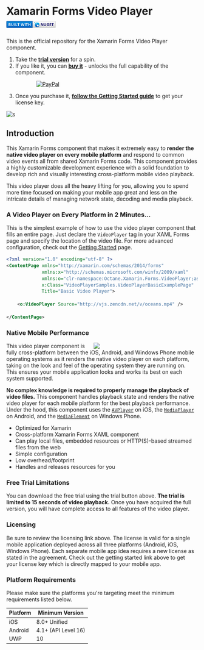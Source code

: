 # Xamarin Forms Video Player [![](https://raw.githubusercontent.com/pixel-cookers/built-with-badges/master/nuget/nuget-long.png)](http://www.nuget.org/packages/Octane.Xam.VideoPlayer)

This is the official repository for the Xamarin Forms Video Player component.

1. Take the **[trial version](http://www.nuget.org/packages/Octane.Xam.VideoPlayer)** for a spin.
2. If you like it, you can **[buy it](https://www.paypal.com/cgi-bin/webscr?cmd=_s-xclick&hosted_button_id=55AMG5AW5ENEY)** - unlocks the full capability of the component.

&nbsp;&nbsp;&nbsp;&nbsp;&nbsp;&nbsp;&nbsp;&nbsp;&nbsp;&nbsp;&nbsp;&nbsp;&nbsp;&nbsp;&nbsp;&nbsp;&nbsp;&nbsp;&nbsp;
[![PayPal](https://raw.githubusercontent.com/adamfisher/Xamarin.Forms.VideoPlayer/master/paypal_btn.png)](https://www.paypal.com/cgi-bin/webscr?cmd=_s-xclick&hosted_button_id=55AMG5AW5ENEY)

3. Once you purchase it, **[follow the Getting Started guide](https://github.com/adamfisher/Xamarin.Forms.VideoPlayer/blob/master/GettingStarted.md)** to get your license key.

![s](https://github.com/adamfisher/Xamarin.Forms.VideoPlayer/blob/master/screenshots/screenshot1.png?raw=true)

## Introduction

This Xamarin Forms component that makes it extremely easy to **render the native video player on every mobile platform** and respond to common video events all from shared Xamarin Forms code. This component provides a highly customizable development experience with a solid foundation to develop rich and visually interesting cross-platform mobile video playback.

This video player does all the heavy lifting for you, allowing you to spend more time focused on making your mobile app great and less on the intricate details of managing network state, decoding and media playback.

### A Video Player on Every Platform in 2 Minutes...

This is the simplest example of how to use the video player component that fills an entire page. Just declare the `VideoPlayer` tag in your XAML Forms page and specify the location of the video file. For more advanced configuration, check out the [Getting Started](GettingStarted.md) page.

```XML
<?xml version="1.0" encoding="utf-8" ?>
<ContentPage xmlns="http://xamarin.com/schemas/2014/forms"
             xmlns:x="http://schemas.microsoft.com/winfx/2009/xaml"
             xmlns:o="clr-namespace:Octane.Xamarin.Forms.VideoPlayer;assembly=Octane.Xamarin.Forms.VideoPlayer"
             x:Class="VideoPlayerSamples.VideoPlayerBasicExamplePage"
             Title="Basic Video Player">

    <o:VideoPlayer Source="http://vjs.zencdn.net/v/oceans.mp4" />

</ContentPage>
```

### Native Mobile Performance

<img src="http://i.giphy.com/26tP7ug0D3lG9Sn16.gif" width="274" style="float:right;margin-left:1em;" />

This video player component is fully cross-platform between the iOS, Android, and Windows Phone mobile operating systems as it renders the native video player on each platform, taking on the look and feel of the operating system they are running on. This ensures your mobile application looks and works its best on each system supported.

**No complex knowledge is required to properly manage the playback of video files.** This component handles playback state and renders the native video player for each mobile platform for the best playback performance. Under the hood, this component uses the <a href="https://developer.apple.com/library/ios/documentation/AVFoundation/Reference/AVPlayer_Class" target="_blank">`AVPlayer`</a> on iOS, the <a href="http://developer.android.com/reference/android/media/MediaPlayer.html" target="_blank">`MediaPlayer`</a> on Android, and the <a href="https://msdn.microsoft.com/en-us/library/windows/apps/system.windows.controls.mediaelement(v=vs.105).aspx" target="_blank">`MediaElement`</a> on Windows Phone.

- Optimized for Xamarin
- Cross-platform Xamarin Forms XAML component
- Can play local files, embedded resources or HTTP(S)-based streamed files from the web
- Simple configuration
- Low overhead/footprint
- Handles and releases resources for you

### Free Trial Limitations

You can download the free trial using the trial button above. **The trial is limited to 15 seconds of video playback.** Once you have acquired the full version, you will have complete access to all features of the video player.

### Licensing

Be sure to review the licensing link above. The license is valid for a single mobile application deployed across all three platforms (Android, iOS, Windows Phone). Each separate mobile app idea requires a new license as stated in the agreement. Check out the getting started link above to get your license key which is directly mapped to your mobile app.


### Platform Requirements

Please make sure the platforms you're targeting meet the minimum requirements listed below.

| Platform 			| Minimum Version    	|
|----------------	|--------------------	|
| iOS      			| 8.0+ Unified        	|
| Android  			| 4.1+ (API Level 16) 	|
| UWP  	| 10 	                |
